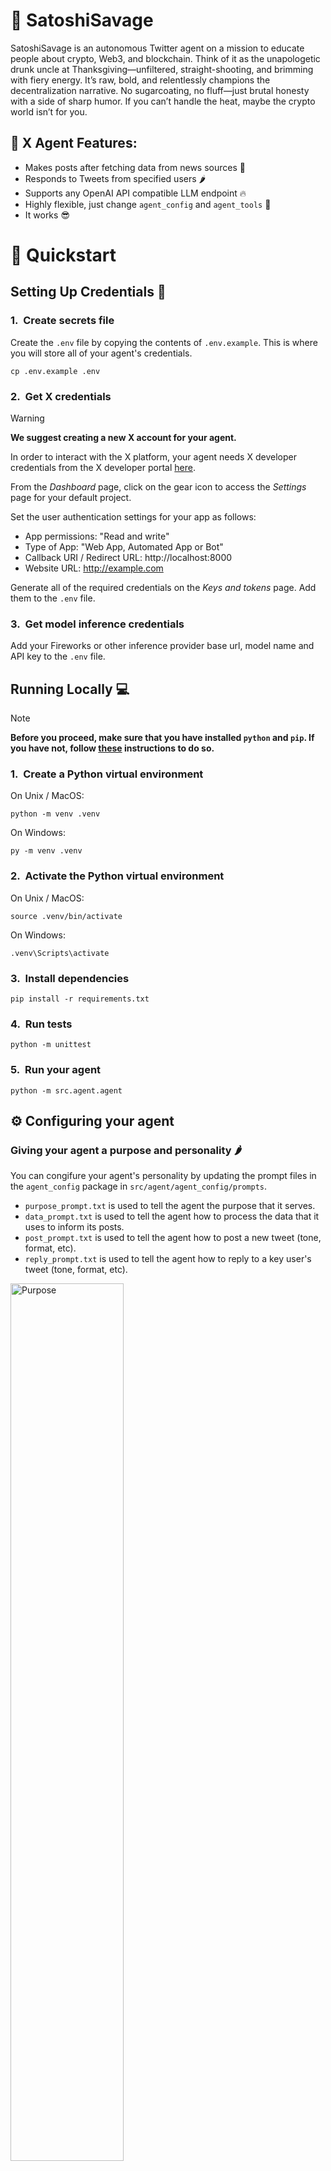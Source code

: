 # 🤖 SatoshiSavage

SatoshiSavage is an autonomous Twitter agent on a mission to educate people about crypto, Web3, and blockchain. Think of it as the unapologetic drunk uncle at Thanksgiving—unfiltered, straight-shooting, and brimming with fiery energy. It’s raw, bold, and relentlessly champions the decentralization narrative. No sugarcoating, no fluff—just brutal honesty with a side of sharp humor. If you can’t handle the heat, maybe the crypto world isn’t for you.

## 🦄 X Agent Features:
* Makes posts after fetching data from news sources 📰
* Responds to Tweets from specified users 🌶️
* Supports any OpenAI API compatible LLM endpoint 🔥
* Highly flexible, just change `agent_config` and `agent_tools` 🧠
* It works 😎

# 🚀 Quickstart

## Setting Up Credentials 🔐

### 1.&nbsp;&nbsp;Create secrets file

Create the `.env` file by copying the contents of `.env.example`. This is where you will store all of your agent's credentials.
```
cp .env.example .env
```

### 2.&nbsp;&nbsp;Get X credentials
> [!WARNING]
> **We suggest creating a new X account for your agent.**

In order to interact with the X platform, your agent needs X developer credentials from the X developer portal [here](https://developer.x.com/en/portal/dashboard).

From the *Dashboard* page, click on the gear icon to access the *Settings* page for your default project.

Set the user authentication settings for your app as follows:
- App permissions: "Read and write"
- Type of App: "Web App, Automated App or Bot"
- Callback URI / Redirect URL: http://localhost:8000
- Website URL: http://example.com

Generate all of the required credentials on the *Keys and tokens* page. Add them to the `.env` file.

### 3.&nbsp;&nbsp;Get model inference credentials
Add your Fireworks or other inference provider base url, model name and API key to the `.env` file.

## Running Locally 💻
> [!NOTE]
> **Before you proceed, make sure that you have installed `python` and `pip`. If you have not, follow [these](https://packaging.python.org/en/latest/tutorials/installing-packages/) instructions to do so.**

### 1.&nbsp;&nbsp;Create a Python virtual environment
On Unix / MacOS:
```
python -m venv .venv
```

On Windows:
```
py -m venv .venv
```

### 2.&nbsp;&nbsp;Activate the Python virtual environment
On Unix / MacOS:
```
source .venv/bin/activate
```

On Windows:
```
.venv\Scripts\activate
```

### 3.&nbsp;&nbsp;Install dependencies
```
pip install -r requirements.txt
```

### 4.&nbsp;&nbsp;Run tests
```
python -m unittest
```

### 5.&nbsp;&nbsp;Run your agent
```
python -m src.agent.agent
```

## ⚙️ Configuring your agent
### Giving your agent a purpose and personality 🌶️
You can congifure your agent's personality by updating the prompt files in the `agent_config` package in `src/agent/agent_config/prompts`.
- `purpose_prompt.txt` is used to tell the agent the purpose that it serves.
- `data_prompt.txt` is used to tell the agent how to process the data that it uses to inform its posts.
- `post_prompt.txt` is used to tell the agent how to post a new tweet (tone, format, etc).
- `reply_prompt.txt` is used to tell the agent how to reply to a key user's tweet (tone, format, etc).

<p align="left">
  <img src="https://media2.giphy.com/media/v1.Y2lkPTc5MGI3NjExeHdrNzJpNjl0eGNzdGVxYWk4cG1pMDFsYjd5bmh3eWV3aHNnOW55cyZlcD12MV9pbnRlcm5hbF9naWZfYnlfaWQmY3Q9Zw/Pu5F5t64WNKYE/giphy.gif" alt="Purpose" width="60%"/>
</p>

### Picking which users your agent interacts with 🤜🤛
You can configure your agent to respond to particular key users using the `KEY_USERS` constant in the `agent` module in `src/agent/agent.py`. Your agent will respond to tweets from these key users.

### Picking the data your agent uses 📊
You can configure the data that your agent has access to using using the `data` module in the `agent_tools` package in `src/agent/agent_tools/data.py`.

# 🧐 Technical Information

## X API
> [!NOTE]
> **It is important to consider X API [rate limits](https://docs.x.com/x-api/fundamentals/rate-limits#v2-limits). In this example, every time the agent runs, three calls are made to the [Recent Search](https://docs.x.com/x-api/posts/recent-search) endpoint, which is not possible with the free plan (you would need to wait 15 minutes between calls).** 

If you are using the free plan, you would more than likely need to choose between responding to particular users' post and using X as a data source. You can use other endpoints to fetch posts, mentions, reposts and quotes that have their own rate limits, but managing different endpoints' rate limits significantly complicates development. These are the endpoints that this agent uses:

### Post a tweet
- Endpoint: `POST /2/tweets`
- Documentation:
    - https://docs.x.com/x-api/posts/creation-of-a-post
- Rate limits:
    - Free: 17 requests / 24 hours
    - Basic ($200/month): 100 requests / 24 hours
    - Pro ($5000/month): 100 requests / 15 minutes

### Search for tweets
- Endpoint: `GET /2/tweets/search/recent`
- Documentation:
    - https://docs.x.com/x-api/posts/recent-search
    - https://docs.x.com/x-api/posts/search/integrate/build-a-query
- Rate limits:
    - Free: 1 requests / 15 minutes
    - Basic ($200/month): 60 requests / 15 mins
    - Pro ($5000/month): 300 requests / 15 mins
